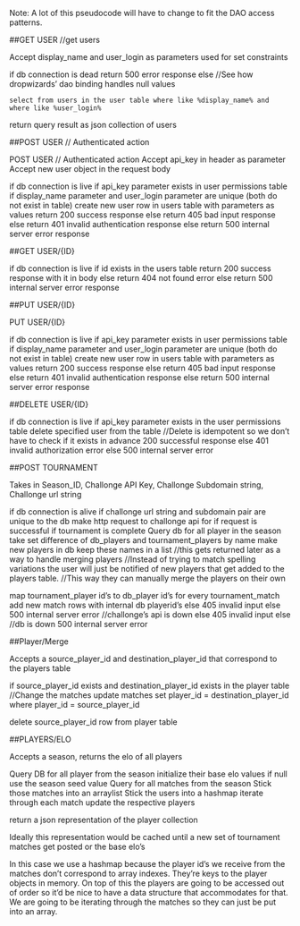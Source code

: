 Note: A lot of this pseudocode will have to change to fit the DAO access patterns.

##GET USER //get users

Accept display_name and user_login as parameters used for set constraints

if db connection is dead
return 500 error response
else
	//See how dropwizards’ dao binding handles null values

	select from users in the user table where like %display_name% and where like %user_login%
return query result as json collection of users

##POST USER // Authenticated action

POST USER // Authenticated action
Accept api_key in header as parameter
Accept new user object in the request body

if db connection is live
	if api_key parameter exists in user permissions table
if display_name parameter and user_login parameter are unique (both do not exist in table)
	create new user row in users table with parameters as values
	return 200 success response
else
	return 405 bad input response
	else
		return 401 invalid authentication response
else
	return 500 internal server error response

##GET USER/{ID}

if db connection is live
	if id exists in the users table
		return 200 success response with it in body
	else
		return 404 not found error
else
	return 500 internal server error response



##PUT USER/{ID}

PUT USER/{ID}

if db connection is live
	if api_key parameter exists in user permissions table
if display_name parameter and user_login parameter are unique (both do not exist in table)
	create new user row in users table with parameters as values
	return 200 success response
else
	return 405 bad input response
	else
		return 401 invalid authentication response
else
	return 500 internal server error response

##DELETE USER/{ID}

if db connection is live
	if api_key parameter exists in the user permissions table
		delete specified user from the table
		//Delete is idempotent so we don’t have to check if it exists in advance
		200 successful response
	else
		401 invalid authorization error
else
	500 internal server error

##POST TOURNAMENT

Takes in Season_ID, Challonge API Key, Challonge Subdomain string, Challonge url string

if db connection is alive
	if challonge url string and subdomain pair are unique to the db
make http request to challonge api for
	if request is successful
		if tournament is complete
			Query db for all player in the season
			take set difference of db_players and tournament_players by name
			make new players in db
				keep these names in a list
				//this gets returned later as a way to handle merging players
				//Instead of trying to match spelling variations the user will just be notified of new players that get added to the players table.
				//This way they can manually merge the players on their own

map tournament_player id’s to db_player id’s
			for every tournament_match
add new match rows with internal db playerid’s
		else
			405 invalid input
	else
		500 internal server error //challonge’s api is down
	else
		405 invalid input
else //db is down
	500 internal server error

##Player/Merge

Accepts a source_player_id and destination_player_id that correspond to the players table

if source_player_id exists and destination_player_id exists in the player table
	//Change the matches
	update matches
	set player_id = destination_player_id
	where player_id = source_player_id

delete source_player_id row from player table

##PLAYERS/ELO

Accepts a season, returns the elo of all players

Query DB for all player from the season
	initialize their base elo values
		if null
use the season seed value
Query for all matches from the season
Stick those matches into an arraylist
Stick the users into a hashmap
iterate through each match
	update the respective players

return a json representation of the player collection

Ideally this representation would be cached until a new set of tournament matches get posted or the base elo’s

In this case we use a hashmap because the player id’s we receive from the matches don’t correspond to array indexes. They’re keys to the player objects in memory. On top of this the players are going to be accessed out of order so it’d be nice to have a data structure that accommodates for that. We are going to be iterating through the matches so they can just be put into an array.
